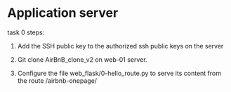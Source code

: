 # Application server

task 0 steps:

1. Add the SSH public key to the authorized ssh public keys on the server

2. Git clone AirBnB_clone_v2 on web-01 server.

3. Configure the file web_flask/0-hello_route.py to serve its content from the route /airbnb-onepage/
